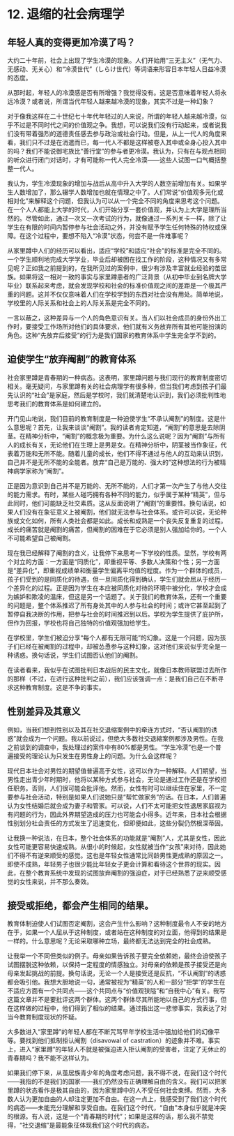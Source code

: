 # 12. 退缩的社会病理学

## 年轻人真的变得更加冷漠了吗？

大约二十年前，社会上出现了学生冷漠的现象。人们开始用“三无主义”（无气力、无感动、无关心）和“冷漠世代”（しらけ世代）等词语来形容日本年轻人日益冷漠的态度。

从那时起，年轻人的冷漠感是否有所增强？我觉得没有。这是否意味着年轻人将永远冷漠？或者说，所谓当代年轻人越来越冷漠的现象，其实不过是一种幻象？

对于像我这样在二十世纪七十年代年轻过的人来说，所谓的年轻人越来越冷漠，似乎不过是不同时代之间的价值观之争。我想，可以说我们没有行动起来，或者说我们没有带着强烈的道德责任感去参与政治或社会行动。但是，从上一代人的角度来看，我们只不过是在消遣而已，每一代人不都是这样被卷入其中或全身心投入其中的吗？我们不能说御宅族比“善行堂”的参与者更冷漠。我认为，只有在与观点相同的听众进行闭门对话时，才有可能称一代人完全冷漠——这些人试图一口气概括整整一代人。

我认为，学生冷漠现象的增加与战后从高中升入大学的人数空前增加有关。如果学生人数增加了，那么辍学人数增加也就在情理之中了。人们常说“价值观多元化或相对化”来解释这个问题，但我认为可以从一个完全不同的角度来思考这个问题。在一个人人都能上大学的时代，人们开始分享一套价值观，并认为上大学是理所当然的。尽管如此，通过一次又一次考试的行为，就像通过一系列关卡一样，除了让学生在有限的时间内暂停参与社会活动之外，并没有赋予学生任何特殊的特权或保障。在这个过程中，要想不陷入“冷漠”状态，何尝不是一件难事呢？

从家里蹲中人们的经历可以看出，适应“学校”和适应“社会”的标准是完全不同的。一个学生顺利地完成大学学业，毕业后却被困在找工作的阶段，这种情况又有多常见呢？正如我之前提到的，在我所见过的案例中，很少有涉及丰富就业经验的茧居族。如果将这一相对一致的事实与家里蹲患者的广泛背景（从初中毕业到名牌大学毕业）联系起来考虑，就会发现学校和社会的标准价值观之间的差距是一个极其严重的问题。这并不仅仅意味着人们在学校学到的东西对社会没有用处。简单地说，学校里的人际关系和社会上的人际关系是完全不同的。

一言以蔽之，这种差异与一个人的角色意识有关。当人们以社会成员的身份外出工作时，要接受工作场所对他们的具体要求，他们就有义务放弃所有其他可能扮演的角色。这种“先放弃后接受”的行为是我们国家的教育体系中学生完全学不到的。

## 迫使学生“放弃阉割”的教育体系

社会家里蹲是青春期的一种病态。这表明，家里蹲问题与我们现行的教育制度密切相关。毫无疑问，与家里蹲有关的社会病理学有很多种，但当我们考虑到孩子们最先认识的“社会”是家庭，然后是学校时，我们就清楚地认识到，我们必须批判性地思考我们的教育体系是如何建立的。

开门见山地说，我们目前的教育制度是一种迫使学生“不承认阉割”的制度。这是什么意思呢？首先，让我来谈谈“阉割”。我的读者肯定知道，“阉割”的意思是去除阴茎。在精神分析中，“阉割”的概念极为重要。为什么这么说呢？因为“阉割”与所有人的成长有关，无论他们在生理上是男是女。在精神分析中，阴茎被当作象征，代表着万能和无所不能。随着儿童的成长，他们不得不通过与他人的互动来认识到，自己并不是无所不能的全能者。放弃“自己是万能的、强大的”这种想法的行为被精神病学家称为“阉割”。

正是因为意识到自己并不是万能的、无所不能的，人们才第一次产生了与他人交往的能力需求。有时，某些人碰巧拥有各种不同的能力，似乎属于某种“精英”，但与此同时，他们可能缺乏社交素质。这从反面说明了“阉割”的重要性。换句话说，如果人们没有在象征意义上被阉割，他们就无法参与社会体系。或许可以说，无论种族或文化如何，所有人类社会都是如此。成长和成熟是一个丧失反复重复的过程。成长的痛苦就是阉割的痛苦，但阉割的困难在于它必须是别人强加给你的。一个人不可能希望自己被阉割。

现在我已经解释了阉割的含义，让我停下来思考一下学校的性质。显然，学校有两个对立的方面：一方面是“同质化”，即重视平等、多数人决策和个性；另一方面是“差异化”，即重视成绩单和衡量学生偏离平均值的程度。作为一个群体的成员，孩子们受到的是同质化的待遇，但一旦同质化得到确认，学生们就会屈从于经历一个差异化的过程。正是因为学生在本应被同质化对待的环境中被分化，学校才会成为嫉妒和欺凌的温床，但这是另一个话题了。关于我们的教育体系，还有一个重要的问题是，整个体系推迟了所有身处其中的人参与社会的时间；或许它甚至起到了暂停自我决断的作用，把参与社会的时间推迟到以后。学校为学生提供了庇护所，但作为回报，学校也将自己独特的价值观强加给学生。

在学校里，学生们被迫分享“每个人都有无限可能”的幻象。这是一个问题，因为孩子们已经在被阉割的过程中，却被怂恿参与这种幻象，这对他们来说似乎完全是一种诱惑。换句话说，学生们试图否认他们的阉割。

在读者看来，我似乎在试图批判日本战后的民主文化，就像日本教师联盟过去所作的那样（不过，在进行这种批判之前），我们应该强调一点：是我们自己在不断寻求这种教育制度。这是不争的事实。

## 性别差异及其意义

例如，当我们想到性别以及其在社交退缩案例中的牵连方式时，“否认阉割的诱惑”就会成为一个问题。我以前说过，但绝大多数社交退縮案例都涉及男性。在我之前谈到的调查中，我处理过的案件中有80%都是男性。“学生冷漠”也是一个普遍接受的理论认为只发生在男性身上的问题。为什么会这样呢？

现代日本社会对男性的期望值普遍高于女性，这可以作为一种解释。人们期望，当男性走出青少年时期时，他将以某种方式参与社会，无论是通过工作还是在学校担任职务。否则，人们很可能会批评他。然而，女性有时可以继续住在家里，不一定要参与社会活动，特别是如果人们说她只是“帮忙做家务”的话。在日本，人们普遍认为女性结婚后就会成为妻子和管家。可以说，人们不太可能把女性退居家庭视为有问题的行为，因此外界期望造成的压力也可能会小得多。近年来，日本社会根据性别划分社会责任的方式发生了迅速变化，但即便如此，这些分裂仍然根深蒂固。

让我换一种说法，在日本，整个社会体系的功能就是“阉割”人，尤其是女性，因此女性可能更容易快速成熟。从很小的时候起，女性就被当作“女孩”来对待，因此她们不得不有逆来顺受的感觉。这也是年轻女性通常比同龄男性更成熟的原因之一。即使不成熟，年轻男子也很少能比年轻女子更会计算和看待这个世界的现实。因此，在整个教育系统中发现的试图放弃阉割的强迫症，对于已经熟悉了逆来顺受感觉的女性来说，并不那么奏效。

## 接受或拒绝，都会产生相同的结果。

教育体制迫使人们试图否定阉割，这会产生什么影响？这种制度最令人不安的地方在于，如果一个人屈从于这种制度，或者站在这种制度的对立面，他得到的结果是一样的。什么意思呢？无论采取哪种立场，最终都无法达到完全的社会成熟。

让我举一个不同但类似的例子。母亲如果告诉孩子要完全依赖她，最终会迫使孩子试图摆脱这种依赖，以保持一定程度的情感独立。对母亲的依赖是孩子接受还是向母亲发起挑战的前提。换句话说，无论一个人是接受还是反抗，“不认阉割”的诱惑都会吸引他。我想大胆地说一句，通常被视为“精英”的人和一部分“拒学”的学生在不适应方面有一个共同点——这个共同点与“价值观狭隘”和“自我中心”有关。我写这篇文章并不是要批评这两个群体。这两个群体尽其所能地以自己的方式行事，但在这样做的过程中，他们得到了相似的结果。通过指出这一悲惨事实，我表达了对当今教育制度现状的怀疑。

大多数进入“家里蹲”的年轻人都在不断咒骂早年学校生活中强加给他们的幻像平等。要找到他们抵制拒认阉割（disavowal of castration）的迹象并不难。事实上，进入“家里蹲”的年轻人不就是被强迫进入拒认阉割的受害者，注定了无休止的青春期吗？我不能不这样认为。

如果我们停下来，从茧居族青少年的角度考虑问题，我不得不说，在我们这个时代——我指的不是我们的国家——我们仍然没有正确理解自由的含义。我们可以把家里蹲的状态看作是极其自由的，因为家里蹲中的人不受任何社会束缚。然而，大多数人认为更加自由的人却注定更加不自由。在这一点上，我感受到了我们这个时代的病态——未能充分理解和享受自由。在我们这个时代，“自由”本身似乎就是冲突的根源。有人说，这是一个“青春期的时代”；如果是这样的话，那么我不禁觉得，“社交退缩”是最能象征体现我们这个时代的病态。

